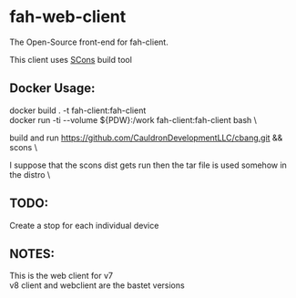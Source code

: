 fah-web-client
==============

The Open-Source front-end for fah-client.


This client uses [SCons](http://scons.org/doc/2.1.0/HTML/scons-user/index.html) build tool


## Docker Usage:
docker build . -t fah-client:fah-client \
docker run -ti --volume ${PDW}:/work fah-client:fah-client bash \

build and run https://github.com/CauldronDevelopmentLLC/cbang.git && scons \

I suppose that the scons dist gets run then the tar file is used somehow in the distro \

## TODO:

Create a stop for each individual device 

## NOTES: 

This is the web client for v7 \
v8 client and webclient are the bastet versions
